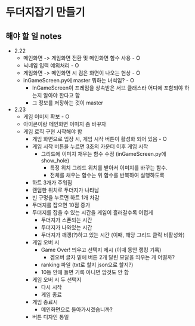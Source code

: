 # 두더지잡기 만들기

## 해야 할 일 notes
- 2.22
    - 메인화면 -> 게임화면 전환 및 메인화면 함수 사용 - O
    - 닉네임 입력 예외처리 - O
    - 게임화면 -> 메인화면 시 검은 화면이 나오는 현상 - O
    - inGameScreen.py에 master 뭐하는 녀석임? - O
        - InGameScreen이 프레임을 상속받은 서브 클래스라 어디에 포함되야 하는지 알아야 한다고 함
        - 그 정보를 저장하는 것이 master 
- 2.23
    - 게임 이미지 확보 - O
    - 아이콘이랑 메인화면 이미지 좀 바꾸자
    - 게임 로직 구현 시작해야 함
        - 게임 화면으로 입장 시, 게임 시작 버튼이 활성화 되어 있음 - O
        - 게임 시작 버튼을 누르면 3초의 카운터 이후 게임 시작 
            - 그리드에 이미지 채우는 함수 수정 (inGameScreen.py에 show_hole)
                - 특정 위치 그리드 위치를 받아서 이미지를 바꾸는 함수.
                - 전체를 채우는 함수는 위 함수를 반복하여 실행하도록
        - 하트 3개가 주워짐
        - 랜덤한 위치로 두더지가 나타남
        - 빈 구멍을 누르면 하트 1개 차감
        - 두더지를 잡으면 10점 증가
        - 두더지를 잡을 수 있는 시간을 게임이 흘러갈수록 어렵게
            - 두더지가 스폰되는 시간
            - 두더지가 나와있는 시간
            - 두더지가 깨갱(?)하고 있는 시간 (이때, 해당 그리드 클릭 비활성화)
        - 게임 오버 시 
            - Game Over! 띄우고 선택지 제시 (이때 동안 랭킹 기록)
                - 겜오버 글자 밑에 버튼 2개 달린 모달을 띄우는 게 어떨까?
            - ranking 파일 (txt로 할지 json으로 할지?)
            - 10등 안에 들면 기록 아니면 암것도 안 함
        - 게임 오버 시 두 선택지
            - 다시 시작
            - 게임 종료 
        - 게임 종료시 
            - 메인화면으로 돌아가시겠습니까?
        - 버튼 디자인 통일
